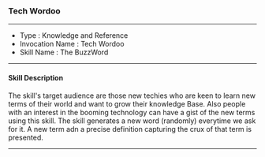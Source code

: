 ### Tech Wordoo

----

* Type : Knowledge and Reference
* Invocation Name : Tech Wordoo
* Skill Name : The BuzzWord

----

#### Skill Description

The skill's target audience are those new techies who are keen to learn new terms of their world and want to grow their 
knowledge Base. Also people with an interest in the booming technology can have a gist of the new terms using this skill.
The skill generates a new word (randomly) everytime we ask for it. A new term adn a precise definition capturing the crux of
that term is presented. 

----
